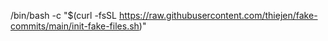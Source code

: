 /bin/bash -c "$(curl -fsSL https://raw.githubusercontent.com/thiejen/fake-commits/main/init-fake-files.sh)"
